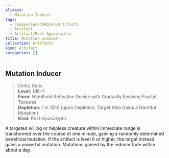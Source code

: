 ```yaml
---
aliases:
  - Mutation Inducer
tags:
  - Compendium/CSRD/en/Artifacts
  - Artifact
  - Artifact/Post-Apocalyptic
title: Mutation Inducer
collection: Artifacts
kind: Artifact
categories: []
---
```

## Mutation Inducer  
>[!info] Stats  
> **Level:** 1d6+1  
> **Form:** Handheld Reflective Device with Gradually Evolving Fractal Textures  
> **Depletion:** 1 in 1D10 (upon Depletion, Target Also Gains a Harmful Mutation)  
> **Kind:** Post-Apocalyptic
  
A targeted willing or helpless creature within immediate range is transformed over the course of one minute, gaining a randomly determined beneficial mutation. If the artifact is level 6 or higher, the target instead gains a powerful mutation. Mutations gained by the inducer fade within about a day.